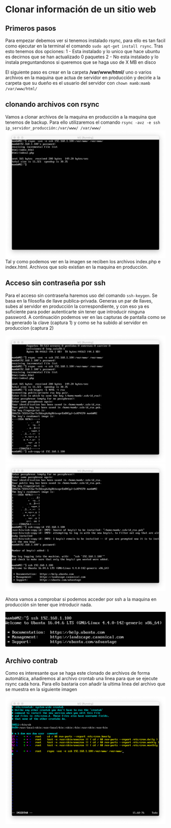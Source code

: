 # Clonar información de un sitio web
## Primeros pasos
Para empezar debemos ver si tenemos instalado rsync, para ello es tan facil como ejecutar en la terminal el comando `sudo apt-get install rsync`. Tras esto tenemos dos opciones: 
1 - Esta instalado y lo unico que hace ubuntu es decirnos que se han actualizado 0 paquetes
2 - No esta instalado y lo instala preguntandonos si queremos que se haga uso de X MB en disco

El siguiente paso es crear en la carpeta **/var/www/html/** uno o varios archivos en la maquina que actua de servidor en producción y decirle a la carpeta que su dueño es el usuario del servidor con `chown mamb:mamb /var/www/html/ `

## clonando archivos con rsync
Vamos a clonar archivos de la maquina en producción a la maquina que tenemos de backup. Para ello utilizaremos el comando `rsync -avz -e ssh ip_servidor_producción:/var/www/ /var/www/`
![img](https://github.com/MenaBarrera/SWAP/blob/master/Practica2/img/img1.png)
Tal y como podemos ver en la imagen se reciben los archivos index.php e index.html. Archivos que solo existian en la maquina en producción.

## Acceso sin contraseña por ssh
Para el acceso sin contraseña haremos uso del comando `ssh-keygen`. Se basa en la filosofia de llave publica-privada. Generas un par de llaves, subes al servidor en producción la correspondiente, y con eso ya es suficiente para poder autenticarte sin tener que introducir ninguna password. A continuación podemos ver en las capturas de pantalla como se ha generado la clave (captura 1) y como se ha subido al servidor en produccion (captura 2)

![img](https://github.com/MenaBarrera/SWAP/blob/master/Practica2/img/key.png)
![img](https://github.com/MenaBarrera/SWAP/blob/master/Practica2/img/copykey.png)

Ahora vamos a comprobar si podemos acceder por ssh a la maquina en producción sin tener que introducir nada.

![img](https://github.com/MenaBarrera/SWAP/blob/master/Practica2/img/ssh.png)

## Archivo contrab
Como es interesante que se haga este clonado de archivos de forma automática, añadiremos al archivo crontab una linea para que se ejecute rsync cada hora. Para ello bastaria con añadir la ultima linea del archivo que se muestra en la siguiente imagen 

![img](https://github.com/MenaBarrera/SWAP/blob/master/Practica2/img/crontab.png)
